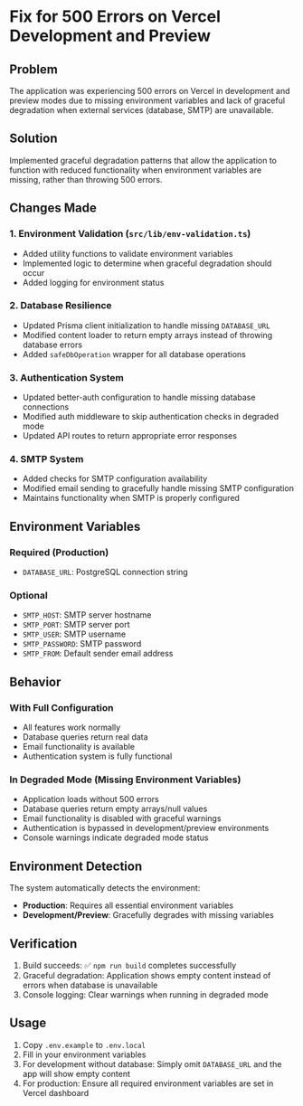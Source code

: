 # Fix for 500 Errors on Vercel Development and Preview

## Problem
The application was experiencing 500 errors on Vercel in development and preview modes due to missing environment variables and lack of graceful degradation when external services (database, SMTP) are unavailable.

## Solution
Implemented graceful degradation patterns that allow the application to function with reduced functionality when environment variables are missing, rather than throwing 500 errors.

## Changes Made

### 1. Environment Validation (`src/lib/env-validation.ts`)
- Added utility functions to validate environment variables
- Implemented logic to determine when graceful degradation should occur
- Added logging for environment status

### 2. Database Resilience
- Updated Prisma client initialization to handle missing `DATABASE_URL`
- Modified content loader to return empty arrays instead of throwing database errors
- Added `safeDbOperation` wrapper for all database operations

### 3. Authentication System
- Updated better-auth configuration to handle missing database connections
- Modified auth middleware to skip authentication checks in degraded mode
- Updated API routes to return appropriate error responses

### 4. SMTP System
- Added checks for SMTP configuration availability
- Modified email sending to gracefully handle missing SMTP configuration
- Maintains functionality when SMTP is properly configured

## Environment Variables

### Required (Production)
- `DATABASE_URL`: PostgreSQL connection string

### Optional
- `SMTP_HOST`: SMTP server hostname
- `SMTP_PORT`: SMTP server port
- `SMTP_USER`: SMTP username
- `SMTP_PASSWORD`: SMTP password
- `SMTP_FROM`: Default sender email address

## Behavior

### With Full Configuration
- All features work normally
- Database queries return real data
- Email functionality is available
- Authentication system is fully functional

### In Degraded Mode (Missing Environment Variables)
- Application loads without 500 errors
- Database queries return empty arrays/null values
- Email functionality is disabled with graceful warnings
- Authentication is bypassed in development/preview environments
- Console warnings indicate degraded mode status

## Environment Detection
The system automatically detects the environment:
- **Production**: Requires all essential environment variables
- **Development/Preview**: Gracefully degrades with missing variables

## Verification
1. Build succeeds: ✅ `npm run build` completes successfully
2. Graceful degradation: Application shows empty content instead of errors when database is unavailable
3. Console logging: Clear warnings when running in degraded mode

## Usage
1. Copy `.env.example` to `.env.local`
2. Fill in your environment variables
3. For development without database: Simply omit `DATABASE_URL` and the app will show empty content
4. For production: Ensure all required environment variables are set in Vercel dashboard